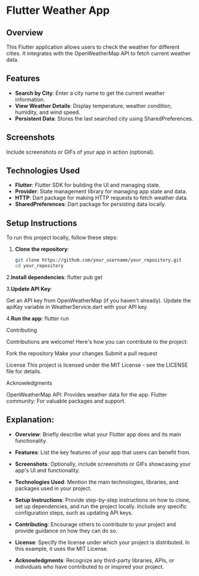 # Flutter Weather App

## Overview

This Flutter application allows users to check the weather for different cities. It integrates with the OpenWeatherMap API to fetch current weather data.

## Features

- **Search by City**: Enter a city name to get the current weather information.
- **View Weather Details**: Display temperature, weather condition, humidity, and wind speed.
- **Persistent Data**: Stores the last searched city using SharedPreferences.

## Screenshots

Include screenshots or GIFs of your app in action (optional).

## Technologies Used

- **Flutter**: Flutter SDK for building the UI and managing state.
- **Provider**: State management library for managing app state and data.
- **HTTP**: Dart package for making HTTP requests to fetch weather data.
- **SharedPreferences**: Dart package for persisting data locally.

## Setup Instructions

To run this project locally, follow these steps:

1. **Clone the repository**:
   ```bash
   git clone https://github.com/your_username/your_repository.git
   cd your_repository

2.**Install dependencies**:
    flutter pub get

3.**Update API Key**:

Get an API key from OpenWeatherMap (if you haven't already).
Update the apiKey variable in WeatherService.dart with your API key.

4.**Run the app**:
    flutter run

Contributing

Contributions are welcome! Here's how you can contribute to the project:

Fork the repository
Make your changes
Submit a pull request

License
This project is licensed under the MIT License - see the LICENSE file for details.

Acknowledgments

OpenWeatherMap API: Provides weather data for the app.
Flutter community: For valuable packages and support.


## Explanation:

- **Overview**: Briefly describe what your Flutter app does and its main functionality.

- **Features**: List the key features of your app that users can benefit from.

- **Screenshots**: Optionally, include screenshots or GIFs showcasing your app's UI and functionality.

- **Technologies Used**: Mention the main technologies, libraries, and packages used in your project.

- **Setup Instructions**: Provide step-by-step instructions on how to clone, set up dependencies, and run the project locally. Include any specific configuration steps, such as updating API keys.

- **Contributing**: Encourage others to contribute to your project and provide guidance on how they can do so.

- **License**: Specify the license under which your project is distributed. In this example, it uses the MIT License.

- **Acknowledgments**: Recognize any third-party libraries, APIs, or individuals who have contributed to or inspired your project.


